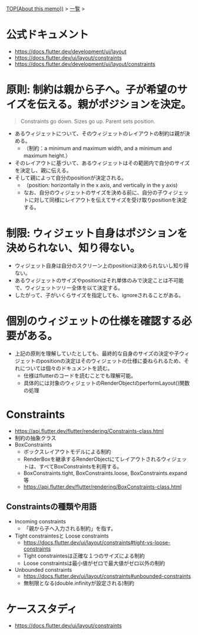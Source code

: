 [TOP(About this memo))](../README.md) > [一覧](./README.md) >


# 公式ドキュメント
* https://docs.flutter.dev/development/ui/layout
* https://docs.flutter.dev/ui/layout/constraints
* https://docs.flutter.dev/development/ui/layout/constraints

# 原則: 制約は親から子へ。子が希望のサイズを伝える。親がポジションを決定。
> Constraints go down. Sizes go up. Parent sets position.
* あるウィジェットについて、そのウィジェットのレイアウトの制約は親が決める。
    * （制約：a minimum and maximum width, and a minimum and maximum height.）
* そのレイアウトに基づいて、あるウィジェットはその範囲内で自分のサイズを決定し、親に伝える。
* そして親によって自分のpositionが決定される。
    * （position: horizontally in the x axis, and vertically in the y axis) 
    * なお、自分のウィジェットのサイズを決める前に、自分の子ウィジェットに対して同様にレイアウトを伝えてサイズを受け取りpositionを決定する。

# 制限: ウィジェット自身はポジションを決められない、知り得ない。
* ウィジェット自身は自分のスクリーン上のpositionは決められないし知り得ない。
* あるウィジェットのサイズやpositionはそれ単体のみで決定ことは不可能で、ウィジェットツリー全体を以て決定する。
* したがって、子がいくらサイズを指定しても、ignoreされることがある。

# 個別のウィジェットの仕様を確認する必要がある。
* 上記の原則を理解していたとしても、最終的な自身のサイズの決定や子ウィジェットのpositionの決定はそのウィジェットの仕様に委ねられるため、それについては個々のドキュメントを読む。
    * 仕様はflutterのコードを読むことでも理解可能。
    * 具体的には対象のウィジェットのRenderObjectのperformLayout()関数の処理

# Constraints
* https://api.flutter.dev/flutter/rendering/Constraints-class.html
* 制約の抽象クラス
* BoxConstraints
    * ボックスレイアウトモデルによる制約
    * RenderBoxを継承するRenderObjectにてレイアウトされるウィジェットは、すべてBoxConstraintsを利用する。
    * BoxConstraints.tight, BoxConstraints.loose, BoxConstraints.expand  等
    * https://api.flutter.dev/flutter/rendering/BoxConstraints-class.html
## Constraintsの種類や用語
* Incoming constraints
    * 「親から子へ入力される制約」を指す。
* Tight constraintesと Loose constraints
    * https://docs.flutter.dev/ui/layout/constraints#tight-vs-loose-constraints
    * Tight constraintesは正確な１つのサイズによる制約
    * Loose constraintsは最小値がゼロで最大値がゼロ以外の制約
* Unbounded constraints
    * https://docs.flutter.dev/ui/layout/constraints#unbounded-constraints
    * 無制限となる(double.infinityが設定される)制約


# ケーススタディ
* https://docs.flutter.dev/ui/layout/constraints
